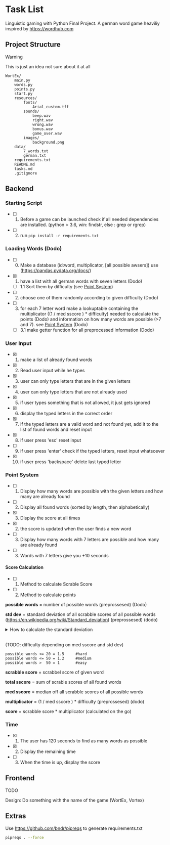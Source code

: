 # Task List

Linguistic gaming with Python Final Project. A german word game heaviliy inspired by https://wordhub.com

## Project Structure

> [!WARNING]  
> This is just an idea not sure about it at all

```
WortEx/
    main.py
    words.py
    points.py
    start.py
    resources/
        fonts/
            Arial_custom.tff
        sounds/
            beep.wav
            right.wav
            wrong.wav
            bonus.wav
            game_over.wav
        images/
            background.png
    data/
        7_words.txt
        german.txt
    requirements.txt
    README.md
    tasks.md
    .gitignore
```


## Backend

### Starting Script

- [ ] 1. Before a game can be launched check if all needed dependencies are installed. (python > 3.6, win: findstr, else : grep or rgrep)

- [ ] 2. run `pip install -r requirements.txt`

### Loading Words (Dodo)

- [ ] 0. Make a database (id:word, multiplicator, [all possible awsers]) use (https://pandas.pydata.org/docs/) 

- [x] 1. have a list with all german words with seven letters (Dodo)
  - [ ] 1.1 Sort them by difficulty (see [Point System](/tasks.md#point-system))

- [ ] 2. choose one of them randomly according to given difficulty (Dodo)

- [ ] 3. for each 7 letter word make a lookuptable containing the multiplicator ((1 / med sscore ) * difficulty) needed to calculate the points (Dodo) and information on how many words are possible (>7 and 7). see [Point System](/tasks.md#point-system) (Dodo)
  - [ ] 3.1 make getter function for all preprocessed information (Dodo)

### User Input

- [x] 1. make a list of already found words

- [x] 2. Read user input while he types

- [x] 3. user can only type letters that are in the given letters

- [x] 4. user can only type letters that are not already used

- [x] 5. if user types something that is not allowed, it just gets ignored

- [x] 6. display the typed letters in the correct order

- [x] 7. if the typed letters are a valid word and not found yet, add it to the list of found words and reset input

- [x] 8. if user press 'esc' reset input

- [ ] 9. if user press 'enter' check if the typed letters, reset input whatsoever

- [x] 10. if user press 'backspace' delete last typed letter

### Point System

- [ ] 1. Display how many words are possible with the given letters and how many are already found 

- [ ] 2. Display all found words (sorted by length, then alphabetically)

- [x] 3. Display the score at all times

- [x] 2. the score is updated when the user finds a new word

- [ ] 3. Display how many words with 7 letters are possible and how many are already found

- [ ] 3. Words with 7 letters give you +10 seconds

#### Score Calculation

- [ ] 1. Method to calculate Scrable Score 

- [ ] 2. Method to calculate points 

**possible words** = number of possible words (preprossesed) (Dodo)

**std dev** = standard deviation of all scrabble scores of all possible words (https://en.wikipedia.org/wiki/Standard_deviation) (preprossesed) (dodo)


<details>
<summary>How to calculate the standard deviation</summary>
<br>

1. Calculate the Mean (Average):

$$\text{Mean} (\bar{x}) = \frac{\text{Sum of all values}}{\text{Number of values}}$$

2. Calculate the Deviations:

$$\text{Deviation from Mean} = \text{Value} - \text{Mean}$$

3. Square the Deviations:

$$\text{Squared Deviation} = (\text{Deviation from Mean})^2$$

4. Calculate the Variance:

$$\text{Variance} (\sigma^2) = \frac{\text{Sum of Squared Deviations}}{\text{Number of values}}$$

5. Calculate the Standard Deviation:

$$\text{Standard Deviation} (\sigma) = \sqrt{\text{Variance}}$$

In summary:

$$\sigma = \sqrt{\frac{\sum{(x - \bar{x})^2}}{N}}$$

where $\sigma$ is the standard deviation, $x$ is each individual value, $\bar{x}$ is the mean, and $N$ is the number of values.

If working with a sample, use the sample standard deviation formula, involving dividing by $N-1$ to correct for bias in the estimation of the population variance.

</details>
<br>

(TODO: difficulty depending on med sscore and std dev)
```
possible words <= 20 = 1.5     #hard
possible words <= 50 = 1.2     #medium
possible words >  50 = 1       #easy 
```

**scrabble score** = scrabbel score of given word

**total sscore** = sum of scrable scores of all found words

**med sscore** = median off all scrabble scores of all possible words

**multiplicator** = (1 / med sscore ) * difficulty (preprossesed) (dodo)

**score** = scrabble score * multiplicator (calculated on the go)

### Time

- [x] 1. The user has 120 seconds to find as many words as possible

- [x] 2. Display the remaining time

- [ ] 3. When the time is up, display the score

## Frontend

TODO

Design: Do something with the name of the game (WortEx, Vortex)

## Extras

Use https://github.com/bndr/pipreqs to generate requirements.txt

```bash
pipreqs . --force
```
